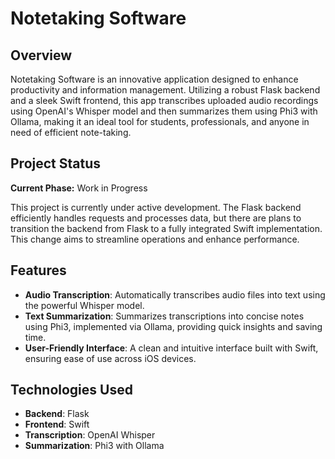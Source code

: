# Notetaking Software

## Overview

Notetaking Software is an innovative application designed to enhance productivity and information management. Utilizing a robust Flask backend and a sleek Swift frontend, this app transcribes uploaded audio recordings using OpenAI's Whisper model and then summarizes them using Phi3 with Ollama, making it an ideal tool for students, professionals, and anyone in need of efficient note-taking.

## Project Status

**Current Phase:** Work in Progress

This project is currently under active development. The Flask backend efficiently handles requests and processes data, but there are plans to transition the backend from Flask to a fully integrated Swift implementation. This change aims to streamline operations and enhance performance.

## Features

- **Audio Transcription**: Automatically transcribes audio files into text using the powerful Whisper model.
- **Text Summarization**: Summarizes transcriptions into concise notes using Phi3, implemented via Ollama, providing quick insights and saving time.
- **User-Friendly Interface**: A clean and intuitive interface built with Swift, ensuring ease of use across iOS devices.

## Technologies Used

- **Backend**: Flask
- **Frontend**: Swift
- **Transcription**: OpenAI Whisper
- **Summarization**: Phi3 with Ollama


